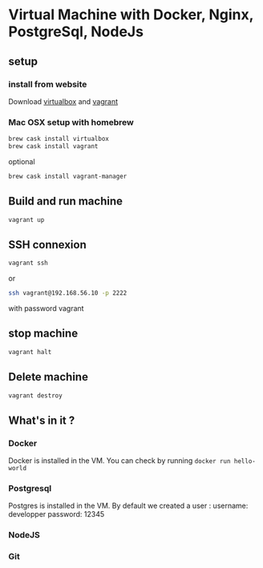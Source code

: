 # Virtual Machine with Docker, Nginx, PostgreSql, NodeJs

## setup

### install from website

Download  [virtualbox](https://www.virtualbox.org/wiki/Downloads) and [vagrant](https://www.vagrantup.com/docs/installation)

### Mac OSX setup with homebrew

```bash
brew cask install virtualbox
brew cask install vagrant
```

optional

```bash
brew cask install vagrant-manager
```

## Build and run machine

```bash
vagrant up
```

## SSH connexion

```bash
vagrant ssh
```

 or

```bash
ssh vagrant@192.168.56.10 -p 2222
```

with password vagrant

## stop machine

```bash
vagrant halt
```

## Delete machine

```bash
vagrant destroy
```

## What's in it ?
### Docker
Docker is installed in the VM. You can check by running `docker run hello-world`

### Postgresql
Postgres is installed in the VM. By default we created a user :
username: developper
password: 12345

### NodeJS


### Git
